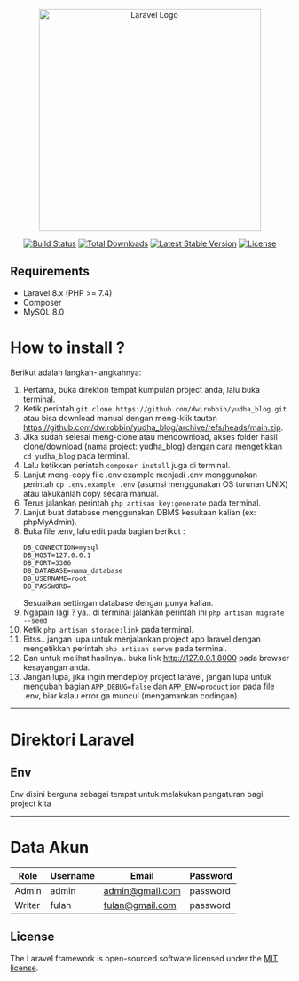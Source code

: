 <p align="center"><a href="https://laravel.com" target="_blank"><img src="https://raw.githubusercontent.com/laravel/art/master/logo-lockup/5%20SVG/2%20CMYK/1%20Full%20Color/laravel-logolockup-cmyk-red.svg" width="400" alt="Laravel Logo"></a></p>

<p align="center">
<a href="https://github.com/laravel/framework/actions"><img src="https://github.com/laravel/framework/workflows/tests/badge.svg" alt="Build Status"></a>
<a href="https://packagist.org/packages/laravel/framework"><img src="https://img.shields.io/packagist/dt/laravel/framework" alt="Total Downloads"></a>
<a href="https://packagist.org/packages/laravel/framework"><img src="https://img.shields.io/packagist/v/laravel/framework" alt="Latest Stable Version"></a>
<a href="https://packagist.org/packages/laravel/framework"><img src="https://img.shields.io/packagist/l/laravel/framework" alt="License"></a>
</p>

## Requirements

-   Laravel 8.x (PHP >= 7.4)
-   Composer
-   MySQL 8.0

# How to install ?

Berikut adalah langkah-langkahnya:

1. Pertama, buka direktori tempat kumpulan project anda, lalu buka terminal.
2. Ketik perintah
   `git clone https://github.com/dwirobbin/yudha_blog.git` atau bisa download manual dengan meng-klik tautan https://github.com/dwirobbin/yudha_blog/archive/refs/heads/main.zip.
3. Jika sudah selesai meng-clone atau mendownload, akses folder hasil clone/download (nama project: yudha_blog) dengan cara mengetikkan `cd yudha_blog` pada terminal.
4. Lalu ketikkan perintah `composer install` juga di terminal.
5. Lanjut meng-copy file .env.example menjadi .env menggunakan perintah `cp .env.example .env` (asumsi menggunakan OS turunan UNIX) atau lakukanlah copy secara manual.
6. Terus jalankan perintah `php artisan key:generate` pada terminal.
7. Lanjut buat database menggunakan DBMS kesukaan kalian (ex: phpMyAdmin).
8. Buka file .env, lalu edit pada bagian berikut :
    ```
    DB_CONNECTION=mysql
    DB_HOST=127.0.0.1
    DB_PORT=3306
    DB_DATABASE=nama_database
    DB_USERNAME=root
    DB_PASSWORD=
    ```
    Sesuaikan settingan database dengan punya kalian.
9. Ngapain lagi ? ya.. di terminal jalankan perintah ini `php artisan migrate --seed`
10. Ketik `php artisan storage:link` pada terminal.
11. Eitss.. jangan lupa untuk menjalankan project app laravel dengan mengetikkan perintah `php artisan serve` pada terminal.
12. Dan untuk melihat hasilnya.. buka link http://127.0.0.1:8000 pada browser kesayangan anda.
13. Jangan lupa, jika ingin mendeploy project laravel, jangan lupa untuk mengubah bagian `APP_DEBUG=false` dan `APP_ENV=production` pada file .env, biar kalau error ga muncul (mengamankan codingan).

<hr>

# Direktori Laravel

## Env

Env disini berguna sebagai tempat untuk melakukan pengaturan bagi project kita

<hr>

# Data Akun

| **Role** | **Username** | **Email**       | **Password** |
| -------- | ------------ | --------------- | ------------ |
| Admin    | admin        | admin@gmail.com | password     |
| Writer   | fulan        | fulan@gmail.com | password     |

## License

The Laravel framework is open-sourced software licensed under the [MIT license](https://opensource.org/licenses/MIT).
